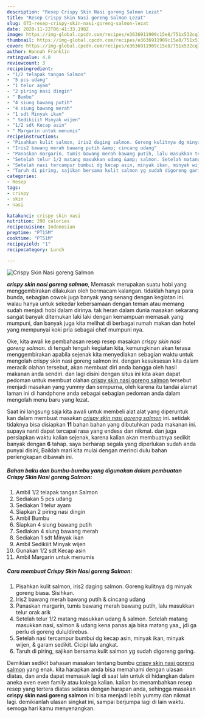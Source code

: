 ```yaml
---
description: "Resep Crispy Skin Nasi goreng Salmon Lezat"
title: "Resep Crispy Skin Nasi goreng Salmon Lezat"
slug: 673-resep-crispy-skin-nasi-goreng-salmon-lezat
date: 2020-11-22T06:41:33.198Z
image: https://img-global.cpcdn.com/recipes/e3636911909c15e8/751x532cq70/crispy-skin-nasi-goreng-salmon-foto-resep-utama.jpg
thumbnail: https://img-global.cpcdn.com/recipes/e3636911909c15e8/751x532cq70/crispy-skin-nasi-goreng-salmon-foto-resep-utama.jpg
cover: https://img-global.cpcdn.com/recipes/e3636911909c15e8/751x532cq70/crispy-skin-nasi-goreng-salmon-foto-resep-utama.jpg
author: Hannah Franklin
ratingvalue: 4.8
reviewcount: 3
recipeingredient:
- "1/2 telapak tangan Salmon"
- "5 pcs udang"
- "1 telur ayam"
- "2 piring nasi dingin"
- " Bumbu"
- "4 siung bawang putih"
- "4 siung bawang merah"
- "1 sdt Minyak ikan"
- " Sedikiiit Minyak wijen"
- "1/2 sdt Kecap asin"
- " Margarin untuk menumis"
recipeinstructions:
- "Pisahkan kulit salmon, iris2 daging salmon. Goreng kulitnya dg minyak goreng biasa. Sisihkan."
- "Iris2 bawang merah bawang putih &amp; cincang udang"
- "Panaskan margarin, tumis bawang merah bawang putih, lalu masukkan telur orak arik"
- "Setelah telur 1/2 matang masukkan udang &amp; salmon. Setelah matang masukkan nasi, salmon &amp; udang kena panas aja bisa matang yaa,, jdi ga perlu di goreng dulu/direbus."
- "Setelah nasi tercampur bumbui dg kecap asin, minyak ikan, minyak wijen, &amp; garam sedikit. Cicipi lalu angkat."
- "Taruh di piring, sajikan bersama kulit salmon yg sudah digoreng garing."
categories:
- Resep
tags:
- crispy
- skin
- nasi

katakunci: crispy skin nasi 
nutrition: 298 calories
recipecuisine: Indonesian
preptime: "PT15M"
cooktime: "PT51M"
recipeyield: "1"
recipecategory: Lunch

---
```



![Crispy Skin Nasi goreng Salmon](https://img-global.cpcdn.com/recipes/e3636911909c15e8/751x532cq70/crispy-skin-nasi-goreng-salmon-foto-resep-utama.jpg)

<b><i>crispy skin nasi goreng salmon</i></b>, Memasak merupakan suatu hobi yang menggembirakan dilakukan oleh bermacam kalangan. tidaklah hanya para bunda, sebagian cowok juga banyak yang senang dengan kegiatan ini. walau hanya untuk sekedar kebersamaan dengan teman atau memang sudah menjadi hobi dalam dirinya. tak heran dalam dunia masakan sekarang sangat banyak ditemukan laki laki dengan kemampuan memasak yang mumpuni, dan banyak juga kita melihat di berbagai rumah makan dan hotel yang mempunyai koki pria sebagai chef mumpuni nya.



Oke, kita awali ke pembahasan resep resep masakan <i>crispy skin nasi goreng salmon</i>. di tengah tengah kegiatan kita, kemungkinan akan terasa menggembirakan apabila sejenak kita menyediakan sebagian waktu untuk mengolah crispy skin nasi goreng salmon ini. dengan kesuksesan kita dalam meracik olahan tersebut, akan membuat diri anda bangga oleh hasil makanan anda sendiri. dan lagi disini dengan situs ini kita akan dapat pedoman untuk membuat olahan <u>crispy skin nasi goreng salmon</u> tersebut menjadi masakan yang yummy dan sempurna, oleh karena itu tandai alamat laman ini di handphone anda sebagai sebagian pedoman anda dalam mengolah menu baru yang lezat.


Saat ini langsung saja kita awali untuk membeli alat alat yang diperuntuk kan dalam membuat masakan <u><i>crispy skin nasi goreng salmon</i></u> ini. setidak tidaknya bisa disiapkan <b>11</b> bahan bahan yang dibutuhkan pada makanan ini. supaya nanti dapat tercapai rasa yang endess dan nikmat. dan juga persiapkan waktu kalian sejenak, karena kalian akan membuatnya sedikit banyak dengan <b>6</b> tahap. saya berharap segala yang diperlukan sudah anda punyai disini, Baiklah mari kita mulai dengan merinci dulu bahan perlengkapan dibawah ini.

<!--inarticleads1-->

##### Bahan baku dan bumbu-bumbu yang digunakan dalam pembuatan Crispy Skin Nasi goreng Salmon:

1. Ambil 1/2 telapak tangan Salmon
1. Sediakan 5 pcs udang
1. Sediakan 1 telur ayam
1. Siapkan 2 piring nasi dingin
1. Ambil  Bumbu
1. Siapkan 4 siung bawang putih
1. Sediakan 4 siung bawang merah
1. Sediakan 1 sdt Minyak ikan
1. Ambil  Sedikiiit Minyak wijen
1. Gunakan 1/2 sdt Kecap asin
1. Ambil  Margarin untuk menumis




<!--inarticleads2-->

##### Cara membuat Crispy Skin Nasi goreng Salmon:

1. Pisahkan kulit salmon, iris2 daging salmon. Goreng kulitnya dg minyak goreng biasa. Sisihkan.
1. Iris2 bawang merah bawang putih &amp; cincang udang
1. Panaskan margarin, tumis bawang merah bawang putih, lalu masukkan telur orak arik
1. Setelah telur 1/2 matang masukkan udang &amp; salmon. Setelah matang masukkan nasi, salmon &amp; udang kena panas aja bisa matang yaa,, jdi ga perlu di goreng dulu/direbus.
1. Setelah nasi tercampur bumbui dg kecap asin, minyak ikan, minyak wijen, &amp; garam sedikit. Cicipi lalu angkat.
1. Taruh di piring, sajikan bersama kulit salmon yg sudah digoreng garing.




Demikian sedikit bahasan masakan tentang bumbu <u>crispy skin nasi goreng salmon</u> yang enak. kita harapkan anda bisa memahami dengan ulasan diatas, dan anda dapat memasak lagi di saat lain untuk di hidangkan dalam aneka even even family atau kolega kalian. kalian bs menambahkan resep resep yang tertera diatas selaras dengan harapan anda, sehingga masakan <b>crispy skin nasi goreng salmon</b> ini bisa menjadi lebih yummy dan nikmat lagi. demikianlah ulasan singkat ini, sampai berjumpa lagi di lain waktu. semoga hari kamu menyenangkan.
